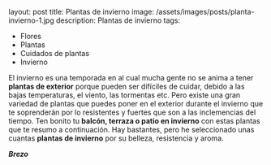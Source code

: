 layout: post
title: Plantas de invierno
image: /assets/images/posts/planta-invierno-1.jpg
description: Plantas de invierno
tags:
  - Flores
  - Plantas
  - Cuidados de plantas
  - Invierno
  
  El invierno es una temporada en al cual mucha gente no se anima a tener **plantas de exterior** porque pueden ser difíciles de cuidar, debido a las bajas temperaturas, el viento, las tormentas etc. Pero existe una gran variedad de plantas que puedes poner en el exterior durante el invierno que te soprenderán por lo resistentes y fuertes que son a las inclemencias del tiempo.
  Ten bonito tu **balcón, terraza o patio en invierno** con estas plantas que te resumo a continuación. Hay bastantes, pero he seleccionado unas cuantas **plantas de invierno** por su belleza, resistencia y aroma.
  
  _**Brezo**_
  

